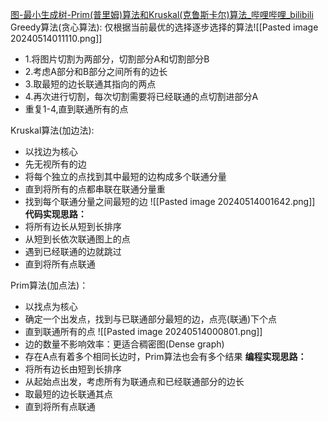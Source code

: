 [图-最小生成树-Prim(普里姆)算法和Kruskal(克鲁斯卡尔)算法_哔哩哔哩_bilibili](https://www.bilibili.com/video/BV1wG411z79G/?spm_id_from=333.999.0.0&vd_source=1970b1cb79523da04f01ebdee092447d)
Greedy算法(贪心算法):
仅根据当前最优的选择逐步选择的算法![[Pasted image 20240514011110.png]]
- 1.将图片切割为两部分，切割部分A和切割部分B
- 2.考虑A部分和B部分之间所有的边长
- 3.取最短的边长联通其指向的两点
- 4.再次进行切割，每次切割需要将已经联通的点切割进部分A
- 重复1-4,直到联通所有的点

Kruskal算法(加边法):
- 以找边为核心
- 先无视所有的边
- 将每个独立的点找到其中最短的边构成多个联通分量
- 直到将所有的点都串联在联通分量重
- 找到每个联通分量之间最短的边
![[Pasted image 20240514001642.png]]
**代码实现思路：**
- 将所有边长从短到长排序
- 从短到长依次联通图上的点
- 遇到已经联通的边就跳过
- 直到将所有点联通


Prim算法(加点法)：
- 以找点为核心
- 确定一个出发点，找到与已联通部分最短的边，点亮(联通)下个点
- 直到联通所有的点
![[Pasted image 20240514000801.png]]
- 边的数量不影响效率：更适合稠密图(Dense graph)
- 存在A点有着多个相同长边时，Prim算法也会有多个结果
**编程实现思路：**
- 将所有边长由短到长排序
- 从起始点出发，考虑所有为联通点和已经联通部分的边长
- 取最短的边长联通其点
- 直到将所有点联通



